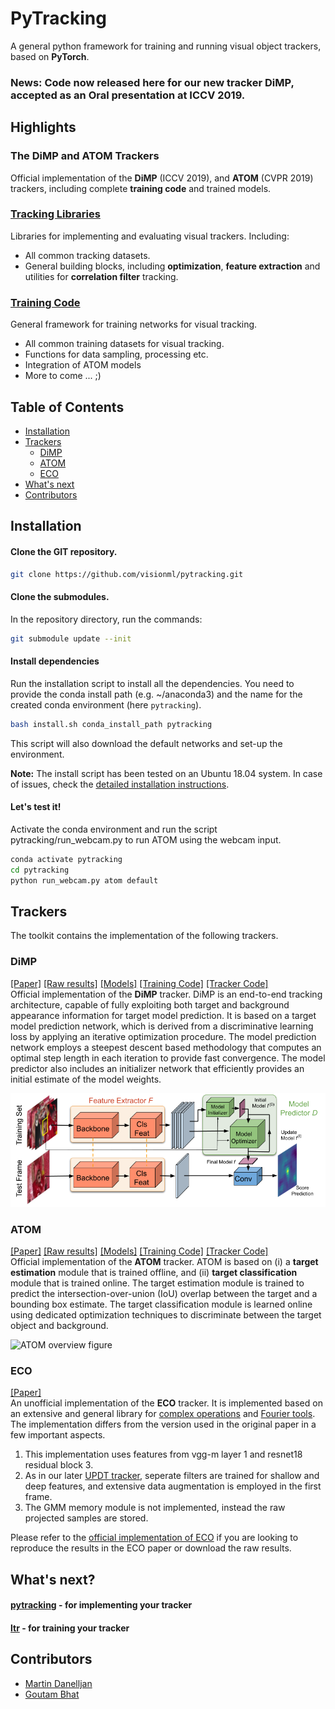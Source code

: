 # PyTracking
A general python framework for training and running visual object trackers, based on **PyTorch**.

### **News:** Code now released here for our new tracker **DiMP**, accepted as an Oral presentation at ICCV 2019.
 
## Highlights

### The DiMP and ATOM Trackers

Official implementation of the **DiMP** (ICCV 2019), and 
**ATOM** (CVPR 2019) trackers, including complete **training code** and trained models.

### [Tracking Libraries](pytracking)

Libraries for implementing and evaluating visual trackers. Including:

* All common tracking datasets.  
* General building blocks, including **optimization**, **feature extraction** and utilities for **correlation filter** tracking.  

### [Training Code](ltr)
 
General framework for training networks for visual tracking.

* All common training datasets for visual tracking.
* Functions for data sampling, processing etc.
* Integration of ATOM models
* More to come ... ;)

## Table of Contents

* [Installation](#installation)
* [Trackers](#trackers)
   * [DiMP](#DiMP)
   * [ATOM](#ATOM)
   * [ECO](#ECO)
* [What's next](#What's-next)
* [Contributors](#contributors)

## Installation

#### Clone the GIT repository.  
```bash
git clone https://github.com/visionml/pytracking.git
```
   
#### Clone the submodules.  
In the repository directory, run the commands:  
```bash
git submodule update --init  
```  
#### Install dependencies
Run the installation script to install all the dependencies. You need to provide the conda install path (e.g. ~/anaconda3) and the name for the created conda environment (here ```pytracking```).  
```bash
bash install.sh conda_install_path pytracking
```  
This script will also download the default networks and set-up the environment.  

**Note:** The install script has been tested on an Ubuntu 18.04 system. In case of issues, check the [detailed installation instructions](INSTALL.md). 


#### Let's test it!
Activate the conda environment and run the script pytracking/run_webcam.py to run ATOM using the webcam input.  
```bash
conda activate pytracking
cd pytracking
python run_webcam.py atom default    
```  

## Trackers
The toolkit contains the implementation of the following trackers.  

### DiMP
[[Paper]](https://arxiv.org/pdf/1904.07220v1.pdf) [[Raw results]](https://drive.google.com/drive/folders/15mpUAJmzxemnOC6gmvMTCDJ-0v6hxJ7y)
 [[Models]](TODO) [[Training Code]](./ltr/README.md#DiMP) [[Tracker Code]](./pytracking/README.md#DiMP)  
Official implementation of the **DiMP** tracker. DiMP is an end-to-end tracking architecture, capable
of fully exploiting both target and background appearance
information for target model prediction. It is based on a target model prediction network, which is derived from a discriminative
learning loss by applying an iterative optimization procedure. The model prediction network employs a steepest descent 
based methodology that computes an optimal step length in each iteration to provide fast convergence. The model predictor also
includes an initializer network that efficiently provides an initial estimate of the model weights.  

![DiMP overview figure](pytracking/utils/dimp_overview.png)
 
### ATOM
[[Paper]](https://arxiv.org/pdf/1811.07628.pdf) [[Raw results]](https://drive.google.com/drive/folders/1MdJtsgr34iJesAgL7Y_VelP8RvQm_IG_)
 [[Models]](https://drive.google.com/open?id=1VNyr-Ds0khjM0zaq6lU-xfY74-iWxBvU) [[Training Code]](TODO) [[Tracker Code]](TODO)  
Official implementation of the **ATOM** tracker. ATOM is based on 
(i) a **target estimation** module that is trained offline, and (ii) **target classification** module that is 
trained online. The target estimation module is trained to predict the intersection-over-union (IoU) overlap 
between the target and a bounding box estimate. The target classification module is learned online using dedicated 
optimization techniques to discriminate between the target object and background.
 
![ATOM overview figure](pytracking/utils/atom_overview.png)
 
### ECO
[[Paper]](https://arxiv.org/pdf/1611.09224.pdf)  
An unofficial implementation of the **ECO** tracker. It is implemented based on an extensive and general library for [complex operations](pytracking/libs/complex.py) and [Fourier tools](pytracking/libs/fourier.py). The implementation differs from the version used in the original paper in a few important aspects. 
1. This implementation uses features from vgg-m layer 1 and resnet18 residual block 3.   
2. As in our later [UPDT tracker](https://arxiv.org/pdf/1804.06833.pdf), seperate filters are trained for shallow and deep features, and extensive data augmentation is employed in the first frame.  
3. The GMM memory module is not implemented, instead the raw projected samples are stored.  

Please refer to the [official implementation of ECO](https://github.com/martin-danelljan/ECO) if you are looking to reproduce the results in the ECO paper or download the raw results.

## What's next?

#### [pytracking](pytracking) - for implementing your tracker

#### [ltr](ltr) - for training your tracker

## Contributors

* [Martin Danelljan](https://martin-danelljan.github.io/)  
* [Goutam Bhat](https://www.vision.ee.ethz.ch/en/members/detail/407/)

